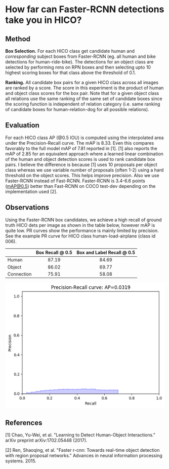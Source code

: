 # How far can Faster-RCNN detections take you in HICO?

## Method
**Box Selection.** For each HICO class get candidate human and *corresponding* subject boxes from Faster-RCNN (eg. all human and bike detections for human-ride-bike). The detections for an object class are selected by performing nms on RPN boxes and then selecting upto 10 highest scoring boxes for that class above the threshold of 0.1. 

**Ranking.** All candidate box pairs for a given HICO class across all images are ranked by a score. The score in this experiment is the product of human and object class scores for the box pair. Note that for a given object class all relations use the same ranking of the same set of candidate boxes since the scoring function is independent of relation category (i.e. same ranking of candidate boxes for human-relation-dog for all possible relations). 

## Evaluation
For each HICO class AP (@0.5 IOU) is computed using the interpolated area under the Precision-Recall curve. The mAP is 8.33. Even this compares favorably to the full model mAP of 7.81 reported in [1]. [1] also reports the mAP of 2.85 for an equivalent approach where a learned linear combination of the human and object detection scores is used to rank candidate box pairs. I believe the difference is because [1] uses 10 proposals per object class whereas we use variable number of proposals (often 1-2) using a hard threshold on the object scores. This helps improve precision.  Also we use Faster-RCNN instead of Fast-RCNN. Faster-RCNN is 3.4-6.6 points (mAP@0.5) better than Fast-RCNN on COCO test-dev depending on the implementation used [2]. 

## Observations
Using the Faster-RCNN box candidates, we achieve a high recall of ground truth HICO dets per image as shown in the table below, however mAP is quite low. PR curves show the performance is mainly limited by precision. See the example PR curve for HICO class human-load-airplane (class id 006).

|   |  Box Recall @ 0.5 | Box and Label Recall @ 0.5 |
| --- | :---: | :---: |
| Human | 87.19 | 84.69 |
| Object | 86.02 | 69.77 |
| Connection | 75.91 | 58.08 |

![PR Curve](/imgs/dets_only_006_pr.png)

## References
[1] Chao, Yu-Wei, et al. "Learning to Detect Human-Object Interactions." arXiv preprint arXiv:1702.05448 (2017).

[2] Ren, Shaoqing, et al. "Faster r-cnn: Towards real-time object detection with region proposal networks." Advances in neural information processing systems. 2015.
